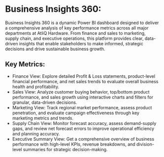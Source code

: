 #  Business Insights 360:

Business Insights 360 is a dynamic Power BI dashboard designed to deliver a comprehensive analysis of key performance metrics across all major departments at AtliQ Hardware. From finance and sales to marketing, supply chain, and executive operations, this platform provides clear, data-driven insights that enable stakeholders to make informed, strategic decisions and drive sustainable business growth.

## Key Metrics: 

- Finance View: Explore detailed Profit & Loss statements, product-level financial performance, and net sales trends to evaluate overall business health and profitability.
- Sales View: Analyze customer buying behavior, top/bottom product performance, and sales growth using interactive charts and filters for granular, data-driven decisions.
-  Marketing View: Track regional market performance, assess product penetration, and evaluate campaign effectiveness through key marketing metrics and trends.
-  Supply Chain View: Monitor forecast accuracy, assess demand-supply gaps, and review net forecast errors to improve operational efficiency and planning accuracy.
-  Executive Summary View: Get a comprehensive overview of business performance with high-level KPIs, revenue breakdowns, and division-level summaries for strategic decision-making.


